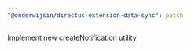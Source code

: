 ```yaml
---
"@onderwijsin/directus-extension-data-sync": patch
---
```


Implement new createNotification utility
